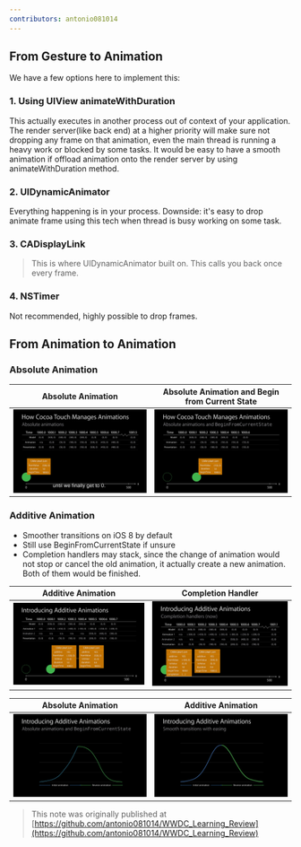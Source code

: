 ```yaml
---
contributors: antonio081014
---
```


## From Gesture to Animation
We have a few options here to implement this:

### 1. Using UIView animateWithDuration

This actually executes in another process out of context of your application. The render server(like back end) at a higher priority will make sure not dropping any frame on that animation, even the main thread is running a heavy work or blocked by some tasks. It would be easy to have a smooth animation if offload animation onto the render server by using animateWithDuration method.

### 2. UIDynamicAnimator

Everything happening is in your process.
Downside: it's easy to drop animate frame using this tech when thread is busy working on some task.

### 3. CADisplayLink
> This is where UIDynamicAnimator built on.
> This calls you back once every frame.

### 4. NSTimer

Not recommended, highly possible to drop frames.

## From Animation to Animation

### Absolute Animation

| Absolute Animation | Absolute Animation and Begin from Current State |
| ------------------------- | ------------------------------- |
| ![Absolute Animation](../../../images/notes/wwdc14/236/vlcsnap-2015-08-24-11h53m27s246.png) | ![Absolute Animation and Begin from Current State](../../../images/notes/wwdc14/236/vlcsnap-2015-08-24-11h55m43s713.png) |

### Additive Animation

- Smoother transitions on iOS 8 by default 
- Still use BeginFromCurrentState if unsure
- Completion handlers may stack, since the change of animation would not stop or cancel the old animation, it actually create a new animation. Both of them would be finished.

| Additive Animation | Completion Handler |
| ------------------ | -------------- |
| ![Additive Animation](../../../images/notes/wwdc14/236/vlcsnap-2015-08-24-13h21m46s063.png) | ![](../../../images/notes/wwdc14/236/vlcsnap-2015-08-24-14h48m04s032.png) |

| Absolute Animation | Additive Animation |
| ------------------ | -------------- |
| ![](../../../images/notes/wwdc14/236/vlcsnap-2015-08-24-13h22m22s499.png) | ![](../../../images/notes/wwdc14/236/vlcsnap-2015-08-24-13h22m28s162.png)|

> This note was originally published at [https://github.com/antonio081014/WWDC_Learning_Review](https://github.com/antonio081014/WWDC_Learning_Review)
